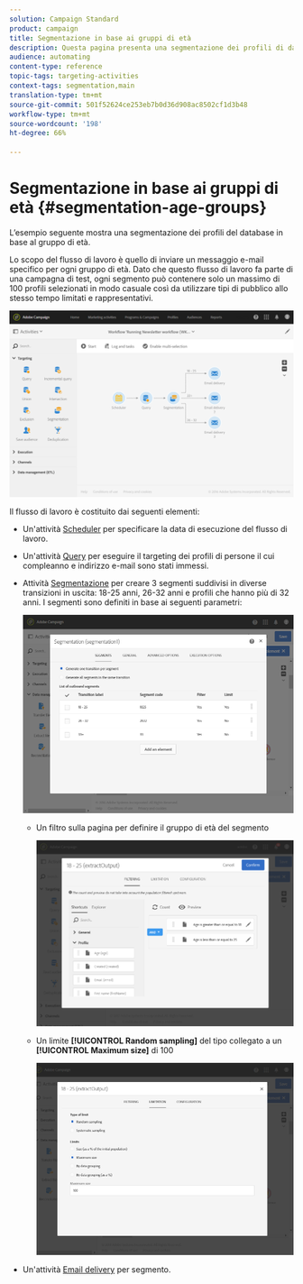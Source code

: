 ```yaml
---
solution: Campaign Standard
product: campaign
title: Segmentazione in base ai gruppi di età
description: Questa pagina presenta una segmentazione dei profili di database in base al gruppo di età. Lo scopo del flusso di lavoro è quello di inviare un messaggio e-mail specifico per ogni gruppo di età.
audience: automating
content-type: reference
topic-tags: targeting-activities
context-tags: segmentation,main
translation-type: tm+mt
source-git-commit: 501f52624ce253eb7b0d36d908ac8502cf1d3b48
workflow-type: tm+mt
source-wordcount: '198'
ht-degree: 66%

---
```



# Segmentazione in base ai gruppi di età {#segmentation-age-groups}

L’esempio seguente mostra una segmentazione dei profili del database in base al gruppo di età.

Lo scopo del flusso di lavoro è quello di inviare un messaggio e-mail specifico per ogni gruppo di età. Dato che questo flusso di lavoro fa parte di una campagna di test, ogni segmento può contenere solo un massimo di 100 profili selezionati in modo casuale così da utilizzare tipi di pubblico allo stesso tempo limitati e rappresentativi.

![](assets/wkf_segment_example_4.png)

Il flusso di lavoro è costituito dai seguenti elementi:

* Un&#39;attività [Scheduler](../../automating/using/segmentation.md) per specificare la data di esecuzione del flusso di lavoro.
* Un&#39;attività [Query](../../automating/using/query.md) per eseguire il targeting dei profili di persone il cui compleanno e indirizzo e-mail sono stati immessi.
* Attività [Segmentazione](../../automating/using/segmentation.md) per creare 3 segmenti suddivisi in diverse transizioni in uscita: 18-25 anni, 26-32 anni e profili che hanno più di 32 anni. I segmenti sono definiti in base ai seguenti parametri:

   ![](assets/wkf_segment_example_3.png)

   * Un filtro sulla pagina per definire il gruppo di età del segmento

      ![](assets/wkf_segment_new_segment.png)

   * Un limite **[!UICONTROL Random sampling]** del tipo collegato a un **[!UICONTROL Maximum size]** di 100

      ![](assets/wkf_segment_example_1.png)

* Un&#39;attività [Email delivery](../../automating/using/email-delivery.md) per segmento.
